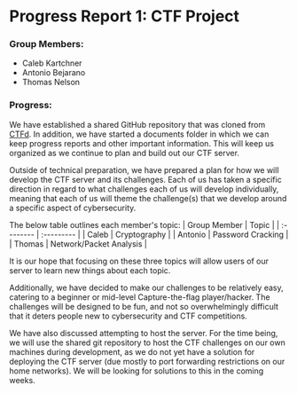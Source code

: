 # Progress Report 1: CTF Project
### Group Members:
- Caleb Kartchner
- Antonio Bejarano
- Thomas Nelson

### Progress:
We have established a shared GitHub repository that was cloned from [CTFd](https://github.com/CTFd/CTFd). In addition, we have started a documents folder in which we can keep progress reports and other important information. This will keep us organized as we continue to plan and build out our CTF server. 

Outside of technical preparation, we have prepared a plan for how we will develop the CTF server and its challenges. Each of us has taken a specific direction in regard to what challenges each of us will develop individually, meaning that each of us will theme the challenge(s) that we develop around a specific aspect of cybersecurity. 

The below table outlines each member's topic:
| Group Member | Topic |
| :-------- | :--------- |
| Caleb | Cryptography |
| Antonio | Password Cracking |
| Thomas | Network/Packet Analysis |

It is our hope that focusing on these three topics will allow users of our server to learn new things about each topic.

Additionally, we have decided to make our challenges to be relatively easy, catering to a beginner or mid-level Capture-the-flag player/hacker. The challenges will be designed to be fun, and not so overwhelmingly difficult that it deters people new to cybersecurity and CTF competitions.

We have also discussed attempting to host the server. For the time being, we will use the shared git repository to host the CTF challenges on our own machines during development, as we do not yet have a solution for deploying the CTF server (due mostly to port forwarding restrictions on our home networks). We will be looking for solutions to this in the coming weeks.

